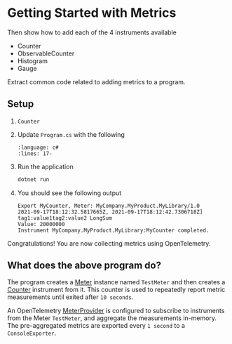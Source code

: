 # Getting Started with Metrics

Then show how to add each of the 4 instruments available

- Counter
- ObservableCounter
- Histogram
- Gauge

Extract common code related to adding metrics to a program.

## Setup

1. `Counter`
1. Update `Program.cs` with the following

    ```{literalinclude} ../../metrics/getting-started-counter/Program.cs
    :language: c#
    :lines: 17-
    ```

1. Run the application

    ```sh
    dotnet run
    ```

1. You should see the following output
    <!-- markdownlint-disable -->
    ```text
    Export MyCounter, Meter: MyCompany.MyProduct.MyLibrary/1.0
    2021-09-17T18:12:32.5817665Z, 2021-09-17T18:12:42.7306718Z] tag1:value1tag2:value2 LongSum
    Value: 20000000
    Instrument MyCompany.MyProduct.MyLibrary:MyCounter completed.
    ```
    <!-- markdownlint-enable -->

Congratulations! You are now collecting metrics using OpenTelemetry.

## What does the above program do?

The program creates a
[Meter](https://github.com/open-telemetry/opentelemetry-specification/blob/main/specification/metrics/api.md#meter)
instance named `TestMeter` and then creates a
[Counter](https://github.com/open-telemetry/opentelemetry-specification/blob/main/specification/metrics/api.md#counter)
instrument from it. This counter is used to repeatedly report metric measurements
until exited after `10 seconds`.

An OpenTelemetry
[MeterProvider](https://github.com/open-telemetry/opentelemetry-specification/blob/main/specification/metrics/api.md#meterprovider)
is configured to subscribe to instruments from the Meter `TestMeter`, and
aggregate the measurements in-memory. The pre-aggregated metrics are exported
every `1 second` to a `ConsoleExporter`.
